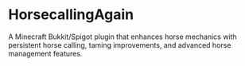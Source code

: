 # HorsecallingAgain
A Minecraft Bukkit/Spigot plugin that enhances horse mechanics with persistent horse calling, taming improvements, and advanced horse management features.
